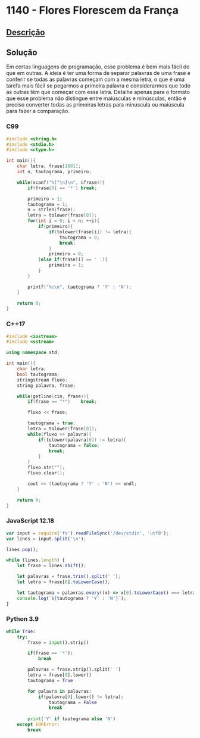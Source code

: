 # 1140 - Flores Florescem da França

## [Descrição](https://www.beecrowd.com.br/judge/pt/problems/view/1140)

## Solução

Em certas linguagens de programação, esse problema é bem mais fácil do que em outras. A ideia é ter uma forma de separar palavras de uma frase e conferir se todas as palavras começam com a mesma letra, o que é uma tarefa mais fácil se pegarmos a primeira palavra e considerarmos que todo as outras têm que começar com essa letra. Detalhe apenas para o formato que esse problema não distingue entre maiúsculas e minúsculas, então é preciso converter todas as primeiras letras para minúscula ou maiúscula para fazer a comparação.

### C99
```c
#include <string.h>
#include <stdio.h>
#include <ctype.h>

int main(){
    char letra, frase[1001];
    int n, tautograma, primeiro;

    while(scanf("%[^\n]\n", &frase)){
        if(frase[0] == '*') break;

        primeiro = 1;
        tautograma = 1;
        n = strlen(frase);
        letra = tolower(frase[0]);
        for(int i = 0; i < n; ++i){
            if(primeiro){
                if(tolower(frase[i]) != letra){
                    tautograma = 0;
                    break;
                }
                primeiro = 0;
            }else if(frase[i] == ' '){
                primeiro = 1;
            }
        }

        printf("%c\n", tautograma ? 'Y' : 'N');
    }

    return 0;
}
```

### C++17
```cpp
#include <iostream>
#include <sstream>

using namespace std;

int main(){
    char letra;
    bool tautograma;
    stringstream fluxo;
    string palavra, frase;

    while(getline(cin, frase)){
        if(frase == "*")    break;

        fluxo << frase;

        tautograma = true;
        letra = tolower(frase[0]);
        while(fluxo >> palavra){
            if(tolower(palavra[0]) != letra){
                tautograma = false;
                break;
            }
        }
        fluxo.str("");
        fluxo.clear();

        cout << (tautograma ? 'Y' : 'N') << endl;
    }

    return 0;
}
```

### JavaScript 12.18
```javascript
var input = require('fs').readFileSync('/dev/stdin', 'utf8');
var lines = input.split('\n');

lines.pop();

while (lines.length) {
    let frase = lines.shift();

    let palavras = frase.trim().split(' ');
    let letra = frase[0].toLowerCase();

    let tautograma = palavras.every((x) => x[0].toLowerCase() === letra);
    console.log(`${tautograma ? 'Y' : 'N'}`);
}
```

### Python 3.9
```python
while True:
    try:
        frase = input().strip()

        if(frase == '*'):
            break

        palavras = frase.strip().split(' ')
        letra = frase[0].lower()
        tautograma = True

        for palavra in palavras:
            if(palavra[0].lower() != letra):
                tautograma = False
                break
        
        print('Y' if tautograma else 'N')
    except EOFError:
        break
```